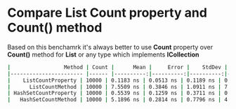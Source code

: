 # Compare List Count property and Count() method

Based on this benchamrk it's always better to use **Count** property over **Count()** method for **List** or any type which implements **ICollection**

```bash
|                 Method | Count |      Mean |     Error |    StdDev |    Median |
|----------------------- |------ |----------:|----------:|----------:|----------:|
|    ListCountProperty | 10000 | 0.1183 ns | 0.0513 ns | 0.1189 ns | 0.0914 ns |
|      ListCountMethod | 10000 | 7.5509 ns | 0.3846 ns | 1.0911 ns | 7.2175 ns |
| HashSetCountProperty | 10000 | 0.5539 ns | 0.1259 ns | 0.3711 ns | 0.6092 ns |
|   HashSetCountMethod | 10000 | 5.1896 ns | 0.2814 ns | 0.7796 ns | 4.9093 ns |
```
